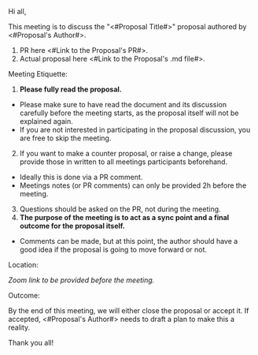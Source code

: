 Hi all,

This meeting is to discuss the "<#Proposal Title#>" proposal authored by <#Proposal's Author#>.

1.	PR here <#Link to the Proposal's PR#>.
2.	Actual proposal here <#Link to the Proposal's .md file#>.

Meeting Etiquette:

1.	**Please fully read the proposal.**

   * Please make sure to have read the document and its discussion carefully before the meeting starts, as the proposal itself will not be explained again.
   * If you are not interested in participating in the proposal discussion, you are free to skip the meeting.

2.	If you want to make a counter proposal, or raise a change, please provide those in written to all meetings participants beforehand.

   * Ideally this is done via a PR comment.
   * Meetings notes (or PR comments) can only be provided 2h before the meeting.

3.	Questions should be asked on the PR, not during the meeting.
4.	**The purpose of the meeting is to act as a sync point and a final outcome for the proposal itself.**

   * Comments can be made, but at this point, the author should have a good idea if the proposal is going to move forward or not.

Location:

_Zoom link to be provided before the meeting._

Outcome:

By the end of this meeting, we will either close the proposal or accept it. If accepted, <#Proposal's Author#> needs to draft a plan to make this a reality. 

Thank you all!
